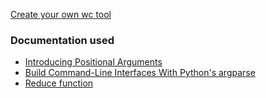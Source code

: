 

[Create your own wc tool](https://codingchallenges.fyi/challenges/challenge-wc)


### Documentation used

- [Introducing Positional Arguments](https://docs.python.org/3/howto/argparse.html#introducing-positional-arguments)
- [Build Command-Line Interfaces With Python's argparse](https://realpython.com/command-line-interfaces-python-argparse/)
- [Reduce function](https://realpython.com/python-reduce-function/)
